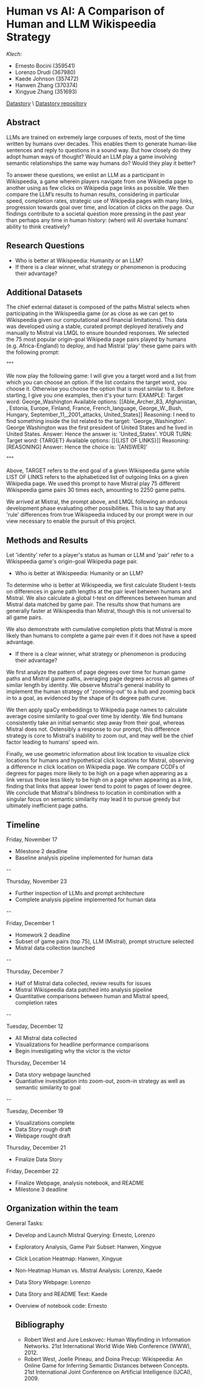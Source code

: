 # Human vs AI: A Comparison of Human and LLM Wikispeedia Strategy
   
*Klech:* 

- Ernesto Bocini (359541)
- Lorenzo Drudi (367980)
- Kaede Johnson (357472)
- Hanwen Zhang (370374)
- Xingyue Zhang (351693)

[Datastory](https://drudilorenzo.github.io/ada-klech-data-story/) \ 
[Datastory repository](https://github.com/drudilorenzo/ada-klech-data-story)

## Abstract
   
LLMs are trained on extremely large corpuses of texts, most of the time written by humans over decades. This enables them to generate human-like sentences and reply to questions in a sound way. But how closely do they adopt human ways of thought? Would an LLM play a game involving semantic relationships the same way humans do? Would they play it better?

To answer these questions, we enlist an LLM as a participant in Wikispeedia, a game wherein players navigate from one Wikipedia page to another using as few clicks on Wikipedia page links as possible. We then compare the LLM’s results to human results, considering in particular speed, completion rates, strategic use of Wikipedia pages with many links, progression towards goal over time, and location of clicks on the page. Our findings contribute to a societal question more pressing in the past year than perhaps any time in human history: (when) will AI overtake humans’ ability to think creatively?

## Research Questions
   
- Who is better at Wikispeedia: Humanity or an LLM?
- If there is a clear winner, what strategy or phenomenon is producing their advantage?


## Additional Datasets
   
The chief external dataset is composed of the paths Mistral selects when participating in the Wikispeedia game (or as close as we can get to Wikispeedia given our computational and financial limitations). 
This data was developed using a stable, curated prompt deployed iteratively and manually to Mistral via LMQL to ensure bounded responses.
We selected the 75 most popular origin-goal Wikipedia page pairs played by humans (e.g. Africa-England) to deploy, and had Mistral 'play' these game pairs with the following prompt:

"""

We now play the following game:
I will give you a target word and a list from which you can choose an option. If the list contains the target word, you choose it. Otherwise you choose the option that is most similar to it. Before starting, I give you one examples, then it's your turn:
EXAMPLE:
Target word: George_Washington
Available options: [[Able_Archer_83, Afghanistan, , Estonia, Europe, Finland, France, French_language, George_W._Bush, Hungary, September_11,_2001_attacks, United_States]]
Reasoning: I need to find something inside the list related to the target: 'George_Washington'. George Washington was the first president of United States and he lived in United States.
Answer: Hence the answer is: 'United_States'.
YOUR TURN:
Target word: {TARGET}
Available options: [[{LIST OF LINKS}]]
Reasoning: [REASONING]
Answer: Hence the choice is: '[ANSWER]'

"""

Above, TARGET refers to the end goal of a given Wikispeedia game while LIST OF LINKS refers to the alphabetized list of outgoing links on a given Wikipedia page. We used this prompt to have Mistral play 75 different Wikispeedia game pairs 30 times each, amounting to 2250 game paths. 

We arrived at Mistral, the prompt above, and LMQL following an arduous development phase evaluating other possibilities. This is to say that any 'rule' differences from true Wikispeedia induced by our prompt were in our view necessary to enable the pursuit of this project.

## Methods and Results

Let 'identity' refer to a player's status as human or LLM and 'pair' refer to a Wikispeedia game's origin-goal Wikipedia page pair.

- Who is better at Wikispeedia: Humanity or an LLM?

To determine who is better at Wikispeedia, we first calculate Student t-tests on differences in game path lengths at the pair level between humans and Mistral. We also calculate a global t-test on differences between human and Mistral data matched by game pair. The results show that humans are generally faster at Wikispeedia than Mistral, though this is not universal to all game pairs.

We also demonstrate with cumulative completion plots that Mistral is more likely than humans to complete a game pair even if it does not have a speed advantage.

- If there is a clear winner, what strategy or phenomenon is producing their advantage?

We first analyze the pattern of page degrees over time for human game paths and Mistral game paths, averaging page degrees across all games of similar length by identity. We observe Mistral's general inability to implement the human strategy of 'zooming-out' to a hub and zooming back in to a goal, as evidenced by the shape of its degree path curve.

We then apply spaCy embeddings to Wikipedia page names to calculate average cosine similarity to goal over time by identity. We find humans consistently take an initial semantic step away from their goal, whereas Mistral does not. Ostensibly a response to our prompt, this difference strategy is core to Mistral's inability to zoom out, and may well be the chief factor leading to humans' speed win.

Finally, we use geometric information about link location to visualize click locations for humans and hypothetical click locations for Mistral, observing a difference in click location on Wikipedia page. We compare CCDFs of degrees for pages more likely to be high on a page when appearing as a link versus those less likely to be high on a page when appearing as a link, finding that links that appear lower tend to point to pages of lower degree. We conclude that Mistral's blindness to location in combination with a singular focus on semantic similarity may lead it to pursue greedy but ultimately inefficient page paths. 

## Timeline

Friday, November 17
- Milestone 2 deadline
- Baseline analysis pipeline implemented for human data

--

Thursday, November 23
- Further inspection of LLMs and prompt architecture
- Complete analysis pipeline implemented for human data

--

Friday, December 1
- Homework 2 deadline
- Subset of game pairs (top 75), LLM (Mistral), prompt structure selected
- Mistral data collection launched

--

Thursday, December 7
- Half of Mistral data collected, review results for issues
- Mistral Wikispeedia data patched into analysis pipeline
- Quantitative comparisons between human and Mistral speed, completion rates

--

Tuesday, December 12
- All Mistral data collected
- Visualizations for headline performance comparisons
- Begin investigating why the victor is the victor

Thursday, December 14
- Data story webpage launched
- Quantiative investigation into zoom-out, zoom-in strategy as well as semantic similarity to goal

--

Tuesday, December 19
- Visualizations complete
- Data Story rough draft
- Webpage rought draft

Thursday, December 21
- Finalize Data Story

Friday, December 22
- Finalize Webpage, analysis notebook, and README
- Milestone 3 deadline


## Organization within the team

General Tasks:
- Develop and Launch Mistral Querying: Ernesto, Lorenzo
- Exploratory Analysis, Game Pair Subset: Hanwen, Xingyue
- Click Location Heatmap: Hanwen, Xingyue
- Non-Heatmap Human vs. Mistral Analysis: Lorenzo, Kaede
- Data Story Webpage: Lorenzo
- Data Story and README Text: Kaede
- Overview of notebook code: Ernesto

  ## Bibliography
  - Robert West and Jure Leskovec: Human Wayfinding in Information Networks. 21st International World Wide Web Conference (WWW), 2012.
  - Robert West, Joelle Pineau, and Doina Precup: Wikispeedia: An Online Game for Inferring Semantic Distances between Concepts. 21st International Joint Conference on Artificial Intelligence (IJCAI), 2009.
